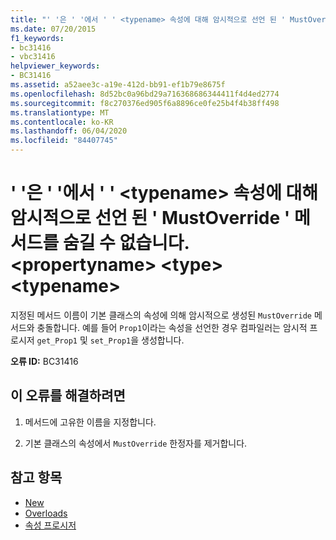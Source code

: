 ```yaml
---
title: "' '은 ' '에서 ' ' <typename> 속성에 대해 암시적으로 선언 된 ' MustOverride ' 메서드를 숨길 수 없습니다. <propertyname> <type> <typename>"
ms.date: 07/20/2015
f1_keywords:
- bc31416
- vbc31416
helpviewer_keywords:
- BC31416
ms.assetid: a52aee3c-a19e-412d-bb91-ef1b79e8675f
ms.openlocfilehash: 8d52bc0a96bd29a716368686344411f4d4ed2774
ms.sourcegitcommit: f8c270376ed905f6a8896ce0fe25b4f4b38ff498
ms.translationtype: MT
ms.contentlocale: ko-KR
ms.lasthandoff: 06/04/2020
ms.locfileid: "84407745"
---
```

# <a name="typename-cannot-shadow-a-mustoverride-method-implicitly-declared-for-property-propertyname-in-type-typename"></a>' '은 ' '에서 ' ' \<typename> 속성에 대해 암시적으로 선언 된 ' MustOverride ' 메서드를 숨길 수 없습니다. \<propertyname> \<type> \<typename>
지정된 메서드 이름이 기본 클래스의 속성에 의해 암시적으로 생성된 `MustOverride` 메서드와 충돌합니다. 예를 들어 `Prop1`이라는 속성을 선언한 경우 컴파일러는 암시적 프로시저 `get_Prop1` 및 `set_Prop1`을 생성합니다.  
  
 **오류 ID:** BC31416  
  
## <a name="to-correct-this-error"></a>이 오류를 해결하려면  
  
1. 메서드에 고유한 이름을 지정합니다.  
  
2. 기본 클래스의 속성에서 `MustOverride` 한정자를 제거합니다.  
  
## <a name="see-also"></a>참고 항목

- [New](../language-reference/modifiers/mustoverride.md)
- [Overloads](../language-reference/modifiers/shadows.md)
- [속성 프로시저](../programming-guide/language-features/procedures/property-procedures.md)
